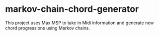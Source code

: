 # markov-chain-chord-generator

This project uses Max MSP to take in Midi information and generate new chord progressions using Markov chains. 
